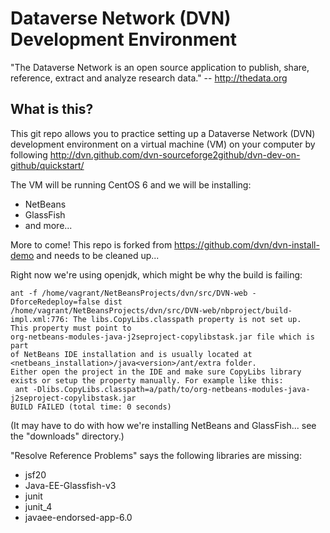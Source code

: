 # Dataverse Network (DVN) Development Environment

"The Dataverse Network is an open source application to publish, share, reference, extract and analyze research data." -- http://thedata.org

## What is this?

This git repo allows you to practice setting up a Dataverse Network (DVN) development environment on a virtual machine (VM) on your computer by following http://dvn.github.com/dvn-sourceforge2github/dvn-dev-on-github/quickstart/

The VM will be running CentOS 6 and we will be installing:

- NetBeans
- GlassFish
- and more...

More to come! This repo is forked from https://github.com/dvn/dvn-install-demo and needs to be cleaned up...

Right now we're using openjdk, which might be why the build is failing:

    ant -f /home/vagrant/NetBeansProjects/dvn/src/DVN-web -DforceRedeploy=false dist
    /home/vagrant/NetBeansProjects/dvn/src/DVN-web/nbproject/build-impl.xml:776: The libs.CopyLibs.classpath property is not set up.
    This property must point to 
    org-netbeans-modules-java-j2seproject-copylibstask.jar file which is part
    of NetBeans IDE installation and is usually located at 
    <netbeans_installation>/java<version>/ant/extra folder.
    Either open the project in the IDE and make sure CopyLibs library
    exists or setup the property manually. For example like this:
     ant -Dlibs.CopyLibs.classpath=a/path/to/org-netbeans-modules-java-j2seproject-copylibstask.jar
    BUILD FAILED (total time: 0 seconds)

(It may have to do with how we're installing NetBeans and GlassFish... see the "downloads" directory.)

"Resolve Reference Problems" says the following libraries are missing:

- jsf20
- Java-EE-Glassfish-v3
- junit
- junit_4
- javaee-endorsed-app-6.0

